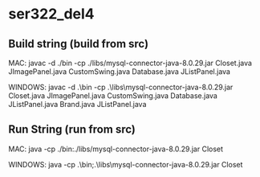 # ser322_del4


## Build string (build from src)
MAC: javac -d ./bin -cp  ./libs/mysql-connector-java-8.0.29.jar  Closet.java JImagePanel.java CustomSwing.java Database.java JListPanel.java

WINDOWS: javac -d .\bin -cp .\libs\mysql-connector-java-8.0.29.jar Closet.java JImagePanel.java CustomSwing.java Database.java JListPanel.java Brand.java JListPanel.java

## Run String (run from src)
MAC: java -cp ./bin:./libs/mysql-connector-java-8.0.29.jar Closet

WINDOWS: java -cp .\bin;.\libs\mysql-connector-java-8.0.29.jar Closet
